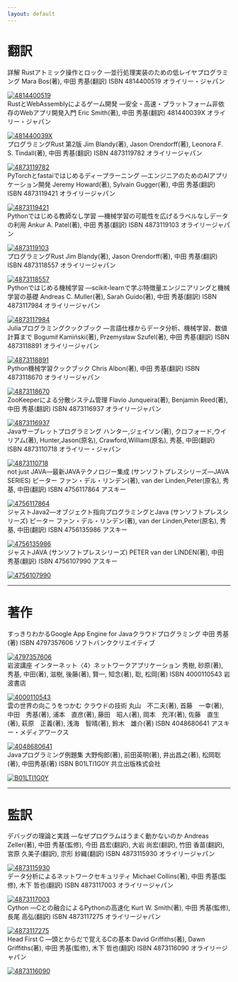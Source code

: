 ```yaml
---
layout: default
---
```

# 翻訳


<div>
<span class="title"> 詳解 Rustアトミック操作とロック ―並行処理実装のための低レイヤプログラミング </span>
<span class="author"> Mara Bos(著), 中田 秀基(翻訳) </span>
<span class="isbn"> ISBN 4814400519 </span>
<span class="publisher"> オライリー・ジャパン </span>
</div>
<p>
</p>
<a href="https://www.amazon.co.jp/dp/4814400519/?tag=hidemon01-22" target="_blank"><img src="https://m.media-amazon.com/images/I/41XN-QMtSAL._SL200_.jpg" alt="4814400519" border="0" /></a>

<div>
<span class="title"> RustとWebAssemblyによるゲーム開発 ―安全・高速・プラットフォーム非依存のWebアプリ開発入門 </span>
<span class="author"> Eric Smith(著), 中田 秀基(翻訳) </span>
<span class="isbn"> 481440039X </span>
<span class="publisher"> オライリー・ジャパン </span>
</div>
<p>
</p>
<a href="https://www.amazon.co.jp/dp/481440039X/?tag=hidemon01-22" target="_blank"><img src="https://m.media-amazon.com/images/I/51xr5OIL9-L._SL200_.jpg" alt="481440039X" border="0" /></a>

<div class="title"> プログラミングRust 第2版 </span>
<span class="author"> Jim Blandy(著), Jason Orendorff(著), Leonora F. S. Tindall(著), 中田 秀基(翻訳) </span>
<span class="isbn"> ISBN 4873119782 </span>
<span class="publisher"> オライリージャパン </span>
</div>
<p>
</p>
<a href="https://www.amazon.co.jp/dp/4873119782/?tag=hidemon01-22" target="_blank"><img src="https://m.media-amazon.com/images/I/51M44jPsASL._SL200_.jpg" alt="4873119782" border="0" /></a>

<div>
<span class="title"> PyTorchとfastaiではじめるディープラーニング ―エンジニアのためのAIアプリケーション開発 </span>
<span class="author"> Jeremy Howard(著), Sylvain Gugger(著), 中田 秀基(翻訳) </span>
<span class="isbn"> ISBN 4873119421 </span>
<span class="publisher"> オライリージャパン </span>
</div>
<p>
</p>
<a href="https://www.amazon.co.jp/dp/4873119421/?tag=hidemon01-22" target="_blank"><img src="https://m.media-amazon.com/images/I/515RBWB7feS._SL200_.jpg" alt="4873119421" border="0" /></a>


<div>
<span class="title"> Pythonではじめる教師なし学習 ―機械学習の可能性を広げるラベルなしデータの利用 </span>
<span class="author"> Ankur A. Patel(著), 中田 秀基(翻訳) </span>
<span class="isbn"> ISBN 4873119103 </span>
<span class="publisher"> オライリージャパン </span>
</div>
<p>
</p>
<a href="https://www.amazon.co.jp/dp/4873119103/?tag=hidemon01-22" target="_blank"><img src="https://m.media-amazon.com/images/I/518l9L3UN8L._SL200_.jpg" alt="4873119103" border="0" /></a>

<div>
<span class="title"> プログラミングRust </span>
<span class="author"> Jim Blandy(著), Jason Orendorff(著), 中田 秀基(翻訳) </span>
<span class="isbn"> ISBN 4873118557 </span>
<span class="publisher"> オライリージャパン </span>
</div>
<p>
</p>
<a href="https://www.amazon.co.jp/dp/4873118557/?tag=hidemon01-22" target="_blank"><img src="https://m.media-amazon.com/images/I/51vpZLDJAAL._SL200_.jpg" alt="4873118557" border="0" /></a>

<div>
<span class="title"> Pythonではじめる機械学習 ―scikit-learnで学ぶ特徴量エンジニアリングと機械学習の基礎 </span>
<span class="author"> Andreas C. Muller(著), Sarah Guido(著), 中田 秀基(翻訳) </span>
<span class="isbn"> ISBN 4873117984 </span>
<span class="publisher"> オライリージャパン </span>
</div>
<p>
</p>
<a href="https://www.amazon.co.jp/dp/4873117984/?tag=hidemon01-22" target="_blank"><img src="https://m.media-amazon.com/images/I/51GQH7tZNlL._SL200_.jpg" alt="4873117984" border="0" /></a>


<div>
<span class="title"> Juliaプログラミングクックブック ―言語仕様からデータ分析、機械学習、数値計算まで </span>
<span class="author"> Bogumił Kamiński(著), Przemysław Szufel(著), 中田 秀基(翻訳) </span>
<span class="isbn"> ISBN 4873118891 </span>
<span class="publisher"> オライリージャパン </span>
</div>
<p>
</p>
<a href="https://www.amazon.co.jp/dp/4873118891/?tag=hidemon01-22" target="_blank"><img src="https://m.media-amazon.com/images/I/51u2Ru2-VHL._SL200_.jpg" alt="4873118891" border="0" /></a>


<div>
<span class="title"> Python機械学習クックブック </span>
<span class="author"> Chris Albon(著), 中田 秀基(翻訳) </span>
<span class="isbn"> ISBN 4873118670 </span>
<span class="publisher"> オライリージャパン </span>
</div>
<p>
</p>
<a href="https://www.amazon.co.jp/dp/4873118670/?tag=hidemon01-22" target="_blank"><img src="https://m.media-amazon.com/images/I/51PI0Q25vhL._SL200_.jpg" alt="4873118670" border="0" /></a>

<div>
<span class="title"> ZooKeeperによる分散システム管理 </span>
<span class="author"> Flavio Junqueira(著), Benjamin Reed(著), 中田 秀基(翻訳) </span>
<span class="isbn"> ISBN 4873116937 </span>
<span class="publisher"> オライリージャパン </span>
</div>
<p>
</p>
<a href="https://www.amazon.co.jp/dp/4873116937/?tag=hidemon01-22" target="_blank"><img src="https://m.media-amazon.com/images/I/51Yd5Bpz3FL._SL200_.jpg" alt="4873116937" border="0" /></a>

<div>
<span class="title"> Javaサーブレットプログラミング </span>
<span class="author"> ハンター,ジェイソン(著), クロフォード,ウイリアム(著), Hunter,Jason(原名), Crawford,William(原名), 秀基, 中田(翻訳) </span>
<span class="isbn"> ISBN 4873110718 </span>
<span class="publisher"> オライリー・ジャパン </span>
</div>
<p>
</p>
<a href="https://www.amazon.co.jp/dp/4873110718/?tag=hidemon01-22" target="_blank"><img src="https://m.media-amazon.com/images/I/51C1G4ND4QL._SL200_.jpg" alt="4873110718" border="0" /></a>


<div>
<span class="title"> not just JAVA―最新JAVAテクノロジー集成 (サンソフトプレスシリーズ―JAVA SERIES) </span>
<span class="author"> ピーター ファン・デル・リンデン(著), van der Linden,Peter(原名), 秀基, 中田(翻訳) </span>
<span class="isbn"> ISBN 4756117864 </span>
<span class="publisher"> アスキー </span>
</div>
<p>
</p>
<a href="https://www.amazon.co.jp/dp/4756117864/?tag=hidemon01-22" target="_blank"><img src="https://m.media-amazon.com/images/I/41YbkKvbRuL._SL200_.jpg" alt="4756117864" border="0" /></a>

<div>
<span class="title"> ジャストJava2―オブジェクト指向プログラミングとJava (サンソフトプレスシリーズ) </span>
<span class="author"> ピーター ファン・デル・リンデン(著), van der Linden,Peter(原名), 秀基, 中田(翻訳) </span>
<span class="isbn"> ISBN 4756135986 </span>
<span class="publisher"> アスキー </span>
</div>
<p>
</p>
<a href="https://www.amazon.co.jp/dp/4756135986/?tag=hidemon01-22" target="_blank"><img src="https://m.media-amazon.com/images/I/318Nv2qT5bL._SL200_.jpg" alt="4756135986" border="0" /></a>


<div>
<span class="title"> ジャストJAVA (サンソフトプレスシリーズ) </span>
<span class="author"> PETER van der LINDEN(著), 中田 秀基(翻訳) </span>
<span class="isbn"> ISBN 4756107990 </span>
<span class="publisher"> アスキー </span>
</div>
<p>
</p>
<a href="https://www.amazon.co.jp/dp/4756107990/?tag=hidemon01-22" target="_blank"><img src="https://m.media-amazon.com/images/I/31qXEziyunL._SL200_.jpg" alt="4756107990" border="0" /></a>

--- 
# 著作

<div>
<span class="title"> すっきりわかるGoogle App Engine for Javaクラウドプログラミング </span>
<span class="author"> 中田 秀基(著) </span>
<span class="isbn"> ISBN 4797357606 </span>
<span class="publisher"> ソフトバンククリエイティブ </span>
</div>
<p>
</p>
<a href="https://www.amazon.co.jp/dp/4797357606/?tag=hidemon01-22" target="_blank"><img src="https://m.media-amazon.com/images/I/512pNjQz+KL._SL200_.jpg" alt="4797357606" border="0" /></a>

<div>
<span class="title"> 岩波講座 インターネット〈4〉ネットワークアプリケーション </span>
<span class="author"> 秀樹, 砂原(著), 秀基, 中田(著), 滋樹, 後藤(著), 賢一, 知念(著), 聡, 松岡(著) </span>
<span class="isbn"> ISBN 4000110543 </span>
<span class="publisher"> 岩波書店 </span>
</div>
<p>
</p>
<a href="https://www.amazon.co.jp/dp/4000110543/?tag=hidemon01-22" target="_blank"><img src="https://m.media-amazon.com/images/I/41KMZM6BM0L._SL200_.jpg" alt="4000110543" border="0" /></a>

<div>
<span class="title"> 雲の世界の向こうをつかむ クラウドの技術 </span>
<span class="author"> 丸山　不二夫(著), 首藤　一幸(著), 中田　秀基(著), 浦本　直彦(著), 藤田　昭人(著), 岡本　充洋(著), 佐藤　直生(著), 萩原　正義(著), 浅海　智晴(著), 鈴木　雄介(著) </span>
<span class="isbn"> ISBN 4048680641 </span>
<span class="publisher"> アスキー・メディアワークス </span>
</div>
<p>
</p>
<a href="https://www.amazon.co.jp/dp/4048680641/?tag=hidemon01-22" target="_blank"><img src="https://m.media-amazon.com/images/I/417V2CXkPBL._SL200_.jpg" alt="4048680641" border="0" /></a>

<div>
<span class="title"> Javaプログラミング例題集 </span>
<span class="author"> 大野侚郎(著), 前田英明(著), 井出昌之(著), 松岡聡(著), 中田秀基(著) </span>
<span class="isbn"> ISBN B01LTI1G0Y </span>
<span class="publisher"> 共立出版株式会社 </span>
</div>
<p>
</p>
<a href="https://www.amazon.co.jp/dp/B01LTI1G0Y/?tag=hidemon01-22" target="_blank"><img src="https://m.media-amazon.com/images/I/61s-YBxXggL._SL200_.jpg" alt="B01LTI1G0Y" border="0" /></a>


--- 
# 監訳

<div>
<span class="title"> デバッグの理論と実践 ―なぜプログラムはうまく動かないのか </span>
<span class="author"> Andreas Zeller(著), 中田 秀基(監修), 今田 昌宏(翻訳), 大岩 尚宏(翻訳), 竹田 香苗(翻訳), 宮原 久美子(翻訳), 宗形 紗織(翻訳) </span>
<span class="isbn"> ISBN 4873115930 </span>
<span class="publisher"> オライリージャパン </span>
</div>
<p>
</p>
<a href="https://www.amazon.co.jp/dp/4873115930/?tag=hidemon01-22" target="_blank"><img src="https://m.media-amazon.com/images/I/51e+ea7lROL._SL200_.jpg" alt="4873115930" border="0" /></a>


<div>
<span class="title"> データ分析によるネットワークセキュリティ </span>
<span class="author"> Michael Collins(著), 中田 秀基(監修), 木下 哲也(翻訳) </span>
<span class="isbn"> ISBN 4873117003 </span>
<span class="publisher"> オライリージャパン </span>
</div>
<p>
</p>
<a href="https://www.amazon.co.jp/dp/4873117003/?tag=hidemon01-22" target="_blank"><img src="https://m.media-amazon.com/images/I/51TkaFRoJyL._SL200_.jpg" alt="4873117003" border="0" /></a>

<div>
<span class="title"> Cython ―Cとの融合によるPythonの高速化 </span>
<span class="author"> Kurt W. Smith(著), 中田 秀基(監修), 長尾 高弘(翻訳) </span>
<span class="isbn"> ISBN 4873117275 </span>
<span class="publisher"> オライリージャパン </span>
</div>
<p>
</p>
<a href="https://www.amazon.co.jp/dp/4873117275/?tag=hidemon01-22" target="_blank"><img src="https://m.media-amazon.com/images/I/51+3rS3-HPL._SL200_.jpg" alt="4873117275" border="0" /></a>

<div>
<span class="title"> Head First C ―頭とからだで覚えるCの基本 </span>
<span class="author"> David Griffiths(著), Dawn Griffiths(著), 中田 秀基(監修), 木下 哲也(翻訳) </span>
<span class="isbn"> ISBN 4873116090 </span>
<span class="publisher"> オライリージャパン </span>
</div>
<p>
</p>
<a href="https://www.amazon.co.jp/dp/4873116090/?tag=hidemon01-22" target="_blank"><img src="https://m.media-amazon.com/images/I/51mOeOgWS4L._SL200_.jpg" alt="4873116090" border="0" /></a>